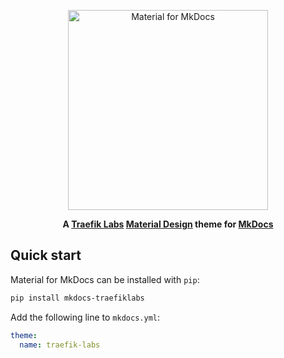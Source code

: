 <p align="center">
  <a href="https://squidfunk.github.io/mkdocs-material/">
    <img src="https://raw.githubusercontent.com/squidfunk/mkdocs-material/master/.github/assets/logo.png" width="320" alt="Material for MkDocs">
  </a>
</p>

<p align="center">
  <strong>
    A 
    <a href="https://traefik.io/">Traefik Labs</a> 
    <a href="https://material.io/">Material Design</a> 
    theme for 
    <a href="https://www.mkdocs.org/">MkDocs</a>
  </strong>
</p>

## Quick start

Material for MkDocs can be installed with `pip`:

``` sh
pip install mkdocs-traefiklabs
```

Add the following line to `mkdocs.yml`:

``` yaml
theme:
  name: traefik-labs
```
